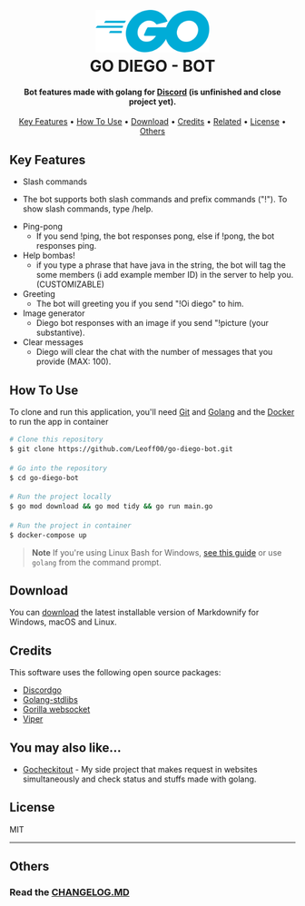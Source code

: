<h1 align="center">
  <br>
  <img src="./.github/img/golang_logo.png" alt="Golang logo" width="200">
  <br>
  GO DIEGO - BOT
  <br>
</h1>

<h4 align="center">Bot features made with golang for <a href="https://www.discord.com" target="_blank">Discord</a> (is unfinished and close project yet).</h4>

<p align="center">
  <a href="#key-features">Key Features</a> •
  <a href="#how-to-use">How To Use</a> •
  <a href="#download">Download</a> •
  <a href="#credits">Credits</a> •
  <a href="#related">Related</a> •
  <a href="#license">License</a> •
  <a href="#others">Others</a>
</p>

## Key Features

* Slash commands
- The bot supports both slash commands and prefix commands  ("!"). To show slash commands, type /help.

* Ping-pong
  - If you send !ping, the bot responses pong, else if !pong, the bot responses ping.
* Help bombas!
  - if you type a phrase that have java in the string, the bot will tag the some members (i add example member ID) in the server to help you. (CUSTOMIZABLE)
* Greeting
  - The bot will greeting you if you send "!Oi diego" to him.
* Image generator
  - Diego bot responses with an image if you send "!picture (your substantive).
* Clear messages
  - Diego will clear the chat with the number of messages that you provide (MAX: 100). 

## How To Use

To clone and run this application, you'll need [Git](https://git-scm.com) and [Golang](https://go.dev/learn/) and the [Docker](https://www.docker.com/) to run the app in container 
```bash
# Clone this repository
$ git clone https://github.com/Leoff00/go-diego-bot.git

# Go into the repository
$ cd go-diego-bot

# Run the project locally
$ go mod download && go mod tidy && go run main.go

# Run the project in container
$ docker-compose up 
```

> **Note**
> If you're using Linux Bash for Windows, [see this guide](https://www.howtogeek.com/261575/how-to-run-graphical-linux-desktop-applications-from-windows-10s-bash-shell/) or use `golang` from the command prompt.


## Download

You can [download](https://github.com/amitmerchant1990/electron-markdownify/releases/tag/v1.2.0) the latest installable version of Markdownify for Windows, macOS and Linux.

## Credits

This software uses the following open source packages:

- [Discordgo](https://github.com/bwmarrin/discordgo)
- [Golang-stdlibs](https://pkg.go.dev/std)
- [Gorilla websocket](https://github.com/gorilla/websocket)
- [Viper](github.com/spf13/viper)

## You may also like...

- [Gocheckitout](https://github.com/Leoff00/gocheckitout) - My side project that makes request in websites simultaneously and check status and stuffs made with golang.

## License

MIT

---

## Others

<h3>Read the <a href="https://github.com/Leoff00/go-diego-bot/blob/main/CHANGELOG.MD">CHANGELOG.MD</a></h3>

